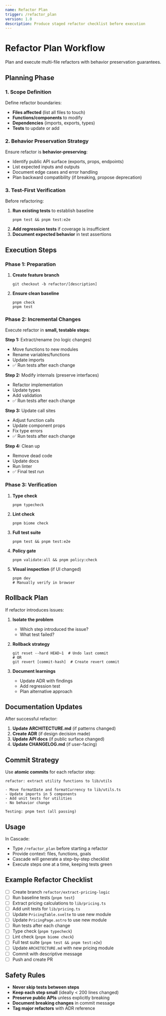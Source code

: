 ```yaml
---
name: Refactor Plan
trigger: /refactor_plan
version: 1.0
description: Produce staged refactor checklist before execution
---
```


# Refactor Plan Workflow

Plan and execute multi-file refactors with behavior preservation guarantees.

## Planning Phase

### 1. Scope Definition

Define refactor boundaries:
- **Files affected** (list all files to touch)
- **Functions/components** to modify
- **Dependencies** (imports, exports, types)
- **Tests** to update or add

### 2. Behavior Preservation Strategy

Ensure refactor is **behavior-preserving**:
- Identify public API surface (exports, props, endpoints)
- List expected inputs and outputs
- Document edge cases and error handling
- Plan backward compatibility (if breaking, propose deprecation)

### 3. Test-First Verification

Before refactoring:
1. **Run existing tests** to establish baseline
   ```fish
   pnpm test && pnpm test:e2e
   ```
2. **Add regression tests** if coverage is insufficient
3. **Document expected behavior** in test assertions

## Execution Steps

### Phase 1: Preparation

1. **Create feature branch**
   ```fish
   git checkout -b refactor/[description]
   ```

2. **Ensure clean baseline**
   ```fish
   pnpm check
   pnpm test
   ```

### Phase 2: Incremental Changes

Execute refactor in **small, testable steps**:

**Step 1:** Extract/rename (no logic changes)
- Move functions to new modules
- Rename variables/functions
- Update imports
- ✅ Run tests after each change

**Step 2:** Modify internals (preserve interfaces)
- Refactor implementation
- Update types
- Add validation
- ✅ Run tests after each change

**Step 3:** Update call sites
- Adjust function calls
- Update component props
- Fix type errors
- ✅ Run tests after each change

**Step 4:** Clean up
- Remove dead code
- Update docs
- Run linter
- ✅ Final test run

### Phase 3: Verification

1. **Type check**
   ```fish
   pnpm typecheck
   ```

2. **Lint check**
   ```fish
   pnpm biome check
   ```

3. **Full test suite**
   ```fish
   pnpm test && pnpm test:e2e
   ```

4. **Policy gate**
   ```fish
   pnpm validate:all && pnpm policy:check
   ```

5. **Visual inspection** (if UI changed)
   ```fish
   pnpm dev
   # Manually verify in browser
   ```

## Rollback Plan

If refactor introduces issues:

1. **Isolate the problem**
   - Which step introduced the issue?
   - What test failed?

2. **Rollback strategy**
   ```fish
   git reset --hard HEAD~1  # Undo last commit
   # OR
   git revert [commit-hash]  # Create revert commit
   ```

3. **Document learnings**
   - Update ADR with findings
   - Add regression test
   - Plan alternative approach

## Documentation Updates

After successful refactor:

1. **Update ARCHITECTURE.md** (if patterns changed)
2. **Create ADR** (if design decision made)
3. **Update API docs** (if public surface changed)
4. **Update CHANGELOG.md** (if user-facing)

## Commit Strategy

Use **atomic commits** for each refactor step:

```
refactor: extract utility functions to lib/utils

- Move formatDate and formatCurrency to lib/utils.ts
- Update imports in 5 components
- Add unit tests for utilities
- No behavior change

Testing: pnpm test (all passing)
```

## Usage

In Cascade:
- Type `/refactor_plan` before starting a refactor
- Provide context: files, functions, goals
- Cascade will generate a step-by-step checklist
- Execute steps one at a time, keeping tests green

## Example Refactor Checklist

- [ ] Create branch `refactor/extract-pricing-logic`
- [ ] Run baseline tests (`pnpm test`)
- [ ] Extract pricing calculations to `lib/pricing.ts`
- [ ] Add unit tests for `lib/pricing.ts`
- [ ] Update `PricingTable.svelte` to use new module
- [ ] Update `PricingPage.astro` to use new module
- [ ] Run tests after each change
- [ ] Type check (`pnpm typecheck`)
- [ ] Lint check (`pnpm biome check`)
- [ ] Full test suite (`pnpm test && pnpm test:e2e`)
- [ ] Update `ARCHITECTURE.md` with new pricing module
- [ ] Commit with descriptive message
- [ ] Push and create PR

## Safety Rules

- **Never skip tests between steps**
- **Keep each step small** (ideally < 200 lines changed)
- **Preserve public APIs** unless explicitly breaking
- **Document breaking changes** in commit message
- **Tag major refactors** with ADR reference
